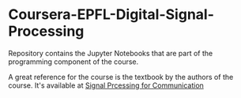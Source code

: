 # Coursera-EPFL-Digital-Signal-Processing
Repository contains the Jupyter Notebooks that are part of the programming component of the course. 

A great reference for the course is the textbook by the authors of the course. It's available at [Signal Prcessing for Communication](https://www.sp4comm.org/)
